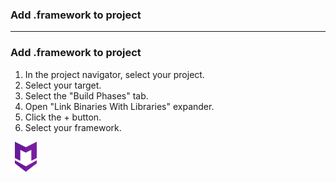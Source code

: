 ### Add .framework to project

--------------------------------------------------------------------------

### Add .framework to project

1. In the project navigator, select your project.
2. Select your target.
3. Select the "Build Phases" tab.
4. Open "Link Binaries With Libraries" expander.
5. Click the + button.
6. Select your framework.

![alt text](https://github.com/adam-p/markdown-here/raw/master/src/common/images/icon48.png)
